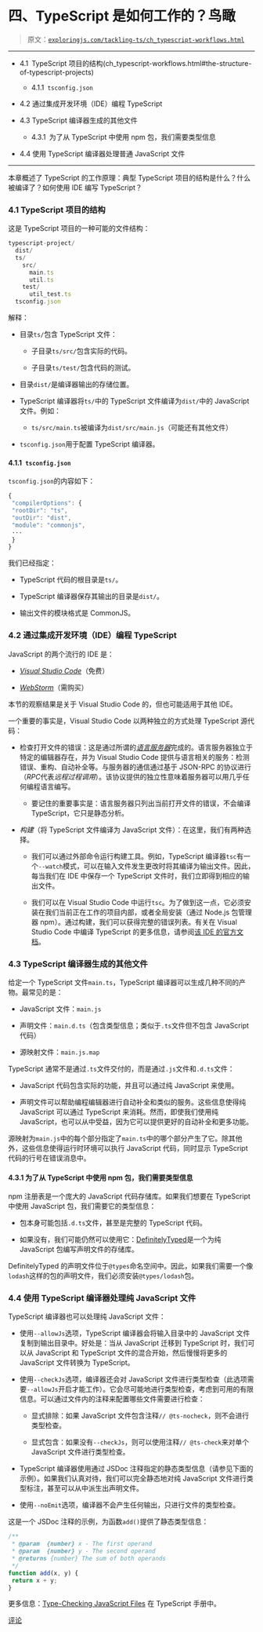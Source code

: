 # 四、TypeScript 是如何工作的？鸟瞰

> 原文：[`exploringjs.com/tackling-ts/ch_typescript-workflows.html`](https://exploringjs.com/tackling-ts/ch_typescript-workflows.html)

* * *

+   4.1 TypeScript 项目的结构(ch_typescript-workflows.html#the-structure-of-typescript-projects)

    +   4.1.1 `tsconfig.json`

+   4.2 通过集成开发环境（IDE）编程 TypeScript

+   4.3 TypeScript 编译器生成的其他文件

    +   4.3.1 为了从 TypeScript 中使用 npm 包，我们需要类型信息

+   4.4 使用 TypeScript 编译器处理普通 JavaScript 文件

* * *

本章概述了 TypeScript 的工作原理：典型 TypeScript 项目的结构是什么？什么被编译了？如何使用 IDE 编写 TypeScript？

### 4.1 TypeScript 项目的结构

这是 TypeScript 项目的一种可能的文件结构：

```ts
typescript-project/
  dist/
  ts/
    src/
      main.ts
      util.ts
    test/
      util_test.ts
  tsconfig.json
```

解释：

+   目录`ts/`包含 TypeScript 文件：

    +   子目录`ts/src/`包含实际的代码。

    +   子目录`ts/test/`包含代码的测试。

+   目录`dist/`是编译器输出的存储位置。

+   TypeScript 编译器将`ts/`中的 TypeScript 文件编译为`dist/`中的 JavaScript 文件。例如：

    +   `ts/src/main.ts`被编译为`dist/src/main.js`（可能还有其他文件）

+   `tsconfig.json`用于配置 TypeScript 编译器。

#### 4.1.1 `tsconfig.json`

`tsconfig.json`的内容如下：

```ts
{
 "compilerOptions": {
 "rootDir": "ts",
 "outDir": "dist",
 "module": "commonjs",
 ···
 }
}
```

我们已经指定：

+   TypeScript 代码的根目录是`ts/`。

+   TypeScript 编译器保存其输出的目录是`dist/`。

+   输出文件的模块格式是 CommonJS。

### 4.2 通过集成开发环境（IDE）编程 TypeScript

JavaScript 的两个流行的 IDE 是：

+   [*Visual Studio Code*](https://code.visualstudio.com/)（免费）

+   [*WebStorm*](https://www.jetbrains.com/webstorm/)（需购买）

本节的观察结果是关于 Visual Studio Code 的，但也可能适用于其他 IDE。

一个重要的事实是，Visual Studio Code 以两种独立的方式处理 TypeScript 源代码：

+   检查打开文件的错误：这是通过所谓的[*语言服务器*](https://langserver.org/)完成的。语言服务器独立于特定的编辑器存在，并为 Visual Studio Code 提供与语言相关的服务：检测错误、重构、自动补全等。与服务器的通信通过基于 JSON-RPC 的协议进行（*RPC*代表*远程过程调用*）。该协议提供的独立性意味着服务器可以用几乎任何编程语言编写。

    +   要记住的重要事实是：语言服务器只列出当前打开文件的错误，不会编译 TypeScript，它只是静态分析。

+   *构建*（将 TypeScript 文件编译为 JavaScript 文件）：在这里，我们有两种选择。

    +   我们可以通过外部命令运行构建工具。例如，TypeScript 编译器`tsc`有一个`--watch`模式，可以在输入文件发生更改时将其编译为输出文件。因此，每当我们在 IDE 中保存一个 TypeScript 文件时，我们立即得到相应的输出文件。

    +   我们可以在 Visual Studio Code 中运行`tsc`。为了做到这一点，它必须安装在我们当前正在工作的项目内部，或者全局安装（通过 Node.js 包管理器 npm）。通过构建，我们可以获得完整的错误列表。有关在 Visual Studio Code 中编译 TypeScript 的更多信息，请参阅[该 IDE 的官方文档](https://code.visualstudio.com/docs/typescript/typescript-compiling)。

### 4.3 TypeScript 编译器生成的其他文件

给定一个 TypeScript 文件`main.ts`，TypeScript 编译器可以生成几种不同的产物。最常见的是：

+   JavaScript 文件：`main.js`

+   声明文件：`main.d.ts`（包含类型信息；类似于`.ts`文件但不包含 JavaScript 代码）

+   源映射文件：`main.js.map`

TypeScript 通常不是通过`.ts`文件交付的，而是通过`.js`文件和`.d.ts`文件：

+   JavaScript 代码包含实际的功能，并且可以通过纯 JavaScript 来使用。

+   声明文件可以帮助编程编辑器进行自动补全和类似的服务。这些信息使得纯 JavaScript 可以通过 TypeScript 来消耗。然而，即使我们使用纯 JavaScript，也可以从中受益，因为它可以提供更好的自动补全和更多功能。

源映射为`main.js`中的每个部分指定了`main.ts`中的哪个部分产生了它。除其他外，这些信息使得运行时环境可以执行 JavaScript 代码，同时显示 TypeScript 代码的行号在错误消息中。

#### 4.3.1 为了从 TypeScript 中使用 npm 包，我们需要类型信息

npm 注册表是一个庞大的 JavaScript 代码存储库。如果我们想要在 TypeScript 中使用 JavaScript 包，我们需要它的类型信息：

+   包本身可能包括`.d.ts`文件，甚至是完整的 TypeScript 代码。

+   如果没有，我们可能仍然可以使用它：[DefinitelyTyped](https://definitelytyped.org/)是一个为纯 JavaScript 包编写声明文件的存储库。

DefinitelyTyped 的声明文件位于`@types`命名空间中。因此，如果我们需要一个像`lodash`这样的包的声明文件，我们必须安装`@types/lodash`包。

### 4.4 使用 TypeScript 编译器处理纯 JavaScript 文件

TypeScript 编译器也可以处理纯 JavaScript 文件：

+   使用`--allowJs`选项，TypeScript 编译器会将输入目录中的 JavaScript 文件复制到输出目录中。好处是：当从 JavaScript 迁移到 TypeScript 时，我们可以从 JavaScript 和 TypeScript 文件的混合开始，然后慢慢将更多的 JavaScript 文件转换为 TypeScript。

+   使用`--checkJs`选项，编译器还会对 JavaScript 文件进行类型检查（此选项需要`--allowJs`开启才能工作）。它会尽可能地进行类型检查，考虑到可用的有限信息。可以通过文件内的注释来配置哪些文件需要进行检查：

    +   显式排除：如果 JavaScript 文件包含注释`// @ts-nocheck`，则不会进行类型检查。

    +   显式包含：如果没有`--checkJs`，则可以使用注释`// @ts-check`来对单个 JavaScript 文件进行类型检查。

+   TypeScript 编译器使用通过 JSDoc 注释指定的静态类型信息（请参见下面的示例）。如果我们认真对待，我们可以完全静态地对纯 JavaScript 文件进行类型标注，甚至可以从中派生出声明文件。

+   使用`--noEmit`选项，编译器不会产生任何输出，只进行文件的类型检查。

这是一个 JSDoc 注释的示例，为函数`add()`提供了静态类型信息：

```ts
/**
 * @param  {number} x - The first operand
 * @param  {number} y - The second operand
 * @returns {number} The sum of both operands
 */
function add(x, y) {
 return x + y;
}
```

更多信息：[Type-Checking JavaScript Files](https://www.typescriptlang.org/docs/handbook/type-checking-javascript-files.html) 在 TypeScript 手册中。

[评论](https://github.com/rauschma/tackling-ts/issues/4)
